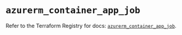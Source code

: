 # `azurerm_container_app_job`

Refer to the Terraform Registry for docs: [`azurerm_container_app_job`](https://registry.terraform.io/providers/hashicorp/azurerm/4.49.0/docs/resources/container_app_job).
